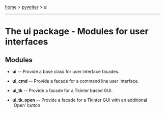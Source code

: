 [home](index) > [pywriter](pywriter) > ui

---

# The ui package - Modules for user interfaces
 
## Modules
 
- **ui** -- Provide a base class for user interface facades.

- **ui_cmd** -- Provide a facade for a command line user interface.

- **ui_tk** -- Provide a facade for a Tkinter based GUI.

- **ui_tk_open** -- Provide a facade for a Tkinter GUI with an additional 'Open' button.


